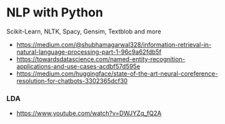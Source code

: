 # NLP with Python
Scikit-Learn, NLTK, Spacy, Gensim, Textblob and more  

* https://medium.com/@shubhamagarwal328/information-retrieval-in-natural-language-processing-part-1-96c9a62fdb5f  
* https://towardsdatascience.com/named-entity-recognition-applications-and-use-cases-acdbf57d595e  
* https://medium.com/huggingface/state-of-the-art-neural-coreference-resolution-for-chatbots-3302365dcf30  

### LDA
* https://www.youtube.com/watch?v=DWJYZq_fQ2A  
